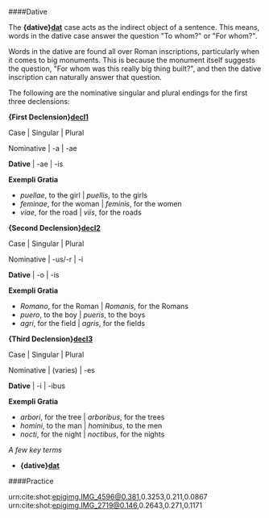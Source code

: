####Dative

The **{dative}[dat]** case acts as the indirect object of a sentence. This means, words in the dative case answer the question "To whom?" or "For whom?".  

[dat]: urn:cite:hclat:category.dative 

Words in the dative are found all over Roman inscriptions, particularly when it comes to big monuments.  This is because the monument itself suggests the question, "For whom was this really big thing built?", and then the dative inscription can naturally answer that question.

The following are the nominative singular and plural endings for the first three declensions:

**{First Declension}[decl1]**

[decl1]: urn:cite:hclat:category.decl1

Case | Singular | Plural

Nominative | -a | -ae

**Dative** | -ae | -is

**Exempli Gratia**

- *puellae*, to the girl | *puellis*, to the girls
- *feminae*, for the woman | *feminis*, for the women
- *viae*, for the road | *viis*, for the roads

**{Second Declension}[decl2]**

[decl2]: urn:cite:hclat:category.decl2

Case | Singular | Plural

Nominative | -us/-r | -i

**Dative** | -o | -is

**Exempli Gratia**

- *Romano*, for the Roman | *Romanis*, for the Romans
- *puero*, to the boy | *pueris*, to the boys
- *agri*, for the field | *agris*, for the fields

**{Third Declension}[decl3]**

[decl3]: urn:cite:hclat:category.decl3

Case | Singular | Plural

Nominative | (varies) | -es

**Dative** | -i | -ibus

**Exempli Gratia**

- *arbori*, for the tree | *arboribus*, for the trees
- *homini*, to the man | *hominibus*, to the men
- *nocti*, for the night | *noctibus*, for the nights

*A few key terms*

- **{dative}[dat]**

####Practice

urn:cite:shot:epigimg.IMG_4596@0.381,0.3253,0.211,0.0867
urn:cite:shot:epigimg.IMG_2719@0.146,0.2643,0.271,0.1171

